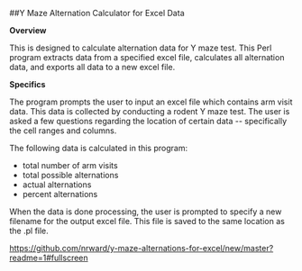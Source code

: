 ##Y Maze Alternation Calculator for Excel Data

**Overview**

This is designed to calculate alternation data for Y maze test. This Perl program extracts data from a specified excel file, calculates all alternation data, and exports all data to a new excel file.

**Specifics**

The program prompts the user to input an excel file which contains arm visit data.  This data is collected by conducting a rodent Y maze test.  The user is asked a few questions regarding the location of certain data -- specifically the cell ranges and columns.  

The following data is calculated in this program:
- total number of arm visits
- total possible alternations
- actual alternations
- percent alternations

When the data is done processing, the user is prompted to specify a new filename for the output excel file. This file is saved to the same location as the .pl file.

https://github.com/nrward/y-maze-alternations-for-excel/new/master?readme=1#fullscreen
